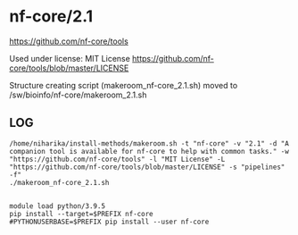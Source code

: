 nf-core/2.1
========================

<https://github.com/nf-core/tools>

Used under license:
MIT License
<https://github.com/nf-core/tools/blob/master/LICENSE>

Structure creating script (makeroom_nf-core_2.1.sh) moved to /sw/bioinfo/nf-core/makeroom_2.1.sh

LOG
---

    /home/niharika/install-methods/makeroom.sh -t "nf-core" -v "2.1" -d "A companion tool is available for nf-core to help with common tasks." -w "https://github.com/nf-core/tools" -l "MIT License" -L "https://github.com/nf-core/tools/blob/master/LICENSE" -s "pipelines" -f"
    ./makeroom_nf-core_2.1.sh


    module load python/3.9.5
    pip install --target=$PREFIX nf-core
    #PYTHONUSERBASE=$PREFIX pip install --user nf-core

